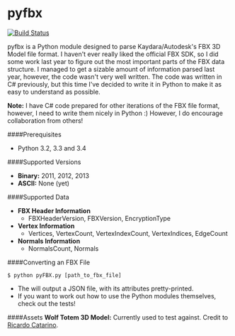 pyfbx
=====
[![Build Status](https://travis-ci.org/nweedon/pyfbx.svg?branch=master)](https://travis-ci.org/nweedon/pyfbx)

pyfbx is a Python module designed to parse Kaydara/Autodesk's FBX 3D Model file format. I haven't ever really liked the official FBX SDK, so I did some work last year to figure out the most important parts of the FBX data structure. I managed to get a sizable amount of information parsed last year, however, the code wasn't very well written. The code was written in C# previously, but this time I've decided to write it in Python to make it as easy to understand as possible. 

__Note:__ I have C# code prepared for other iterations of the FBX file format, however, I need to write them nicely in Python :) However, I do encourage collaboration from others!

####Prerequisites
* Python 3.2, 3.3 and 3.4

####Supported Versions
* __Binary:__ 2011, 2012, 2013
* __ASCII:__ None (yet)

####Supported Data
* __FBX Header Information__
	* FBXHeaderVersion, FBXVersion, EncryptionType
* __Vertex Information__
	* Vertices, VertexCount, VertexIndexCount, VertexIndices, EdgeCount
* __Normals Information__
	* NormalsCount, Normals


####Converting an FBX File
```
$ python pyFBX.py [path_to_fbx_file]
```
* The will output a JSON file, with its attributes pretty-printed. 
* If you want to work out how to use the Python modules themselves, check out the tests!

####Assets
__Wolf Totem 3D Model:__ Currently used to test against. Credit to [Ricardo Catarino](https://www.linkedin.com/in/mooga24).
